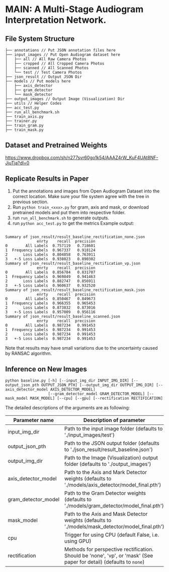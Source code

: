 # MAIN: A Multi-Stage Audiogram Interpretation Network.

## File System Structure

``` 
├── annotations // Put JSON annotation files here
├── input_images // Put Open Audiogram dataset here
│   ├── all // All Raw Camera Photos
│   ├── cropped // All Cropped Camera Photos
│   ├── scanned // All Scanned Photos
│   └── test // Test Camera Photos
├── json_result // Output JSON Dir 
├── models // Put models here
│   ├── axis_detector 
│   ├── gram_detector
│   └── mask_detector
├── output_images // Output Image (Visualization) Dir 
├── utils // Helper Codes
├── acc_test.py
├── run_all_benchmark.sh
├── train_axis.py
├── trainer.py
├── train_gram.py
├── train_mask.py
```

## Dataset and Pretrained Weights

https://www.dropbox.com/sh/n277svr60go1k54/AAAZ4rW_KuF4UAt8NF-JjuTja?dl=0

## Replicate Results in Paper
1. Put the annotations and images from Open Audiogram Dataset into the correct location. Make sure your file system agree with the tree in previous section. 
2. Run `python train_<xxx>.py` for gram, axis and mask, or download pretrained models and put them into respective folder.
3. run `run_all_benchmark.sh` to generate outputs.
4. run `python acc_test.py` to get the metrics
Example output:


```

Summary of json_result/result_baseline_rectification_none.json
              enrty    recall  precision
0        All Labels  0.757119   0.718601
1  Frequency Labels  0.967337   0.918124
2       Loss Labels  0.804858   0.763911
3   +-5 Loss Labels  0.938023   0.890302
Summary of json_result/result_baseline_rectification_vp.json
              enrty    recall  precision
0        All Labels  0.856784   0.831707
1  Frequency Labels  0.969849   0.941463
2       Loss Labels  0.882747   0.856911
3   +-5 Loss Labels  0.960637   0.932520
Summary of json_result/result_baseline_rectification_mask.json
              enrty    recall  precision
0        All Labels  0.850467   0.849673
1  Frequency Labels  0.966355   0.965453
2       Loss Labels  0.873832   0.873016
3   +-5 Loss Labels  0.957009   0.956116
Summary of json_result/result_baseline_scanned.json
              enrty    recall  precision
0        All Labels  0.987234   0.991453
1  Frequency Labels  0.987234   0.991453
2       Loss Labels  0.987234   0.991453
3   +-5 Loss Labels  0.987234   0.991453

```
Note that results may have small variations due to the uncertainty caused by RANSAC algorithm.


## Inference on New Images

``` 
python baseline.py [-h] [--input_img_dir INPUT_IMG_DIR] [--output_json_pth OUTPUT_JSON_PTH] [--output_img_dir OUTPUT_IMG_DIR] [--axis_detector_model AXIS_DETECTOR_MODEL]
                   [--gram_detector_model GRAM_DETECTOR_MODEL] [--mask_model MASK_MODEL] [--cpu] [--gpu] [--rectification RECTIFICATION]

```
The detailed descriptions of the arguments are as following:

| Parameter name | Description of parameter |
| --- | --- |
| input_img_dir | Path to the input image folder (defaults to './input_images/test') |
| output_json_pth | Path to the JSON output folder (defaults to './json_result/result_baseline.json') |
| output_img_dir |  Path to the Image (Visualization) output folder  (defaults to './output_images') |
| axis_detector_model | Path to the Axis and Mark Detector weights  (defaults to './models/axis_detector/model_final.pth') |
| gram_detector_model  | Path to the Gram Detector weights  (defaults to './models/gram_detector/model_final.pth') |
| mask_model  | Path to the Axis and Mask Detector weights  (defaults to './models/mask_detector/model_final.pth') |
| cpu | Trigger for using CPU (default False, i.e. using GPU) |
| rectification | Methods for perspective rectification. Should be 'none', 'vp', or 'mask' (See paper for detail) (defaults to `none`) |
